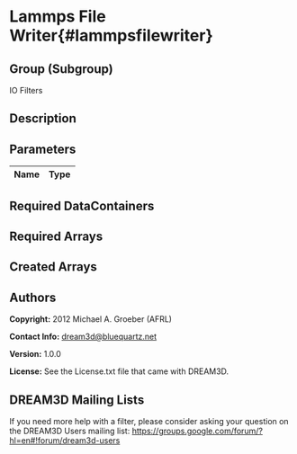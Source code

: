 Lammps File Writer{#lammpsfilewriter}
======

## Group (Subgroup) ##
IO Filters

## Description ##

## Parameters ##

| Name | Type |
|------|------|


## Required DataContainers ##


## Required Arrays ##


## Created Arrays ##


## Authors ##

**Copyright:** 2012 Michael A. Groeber (AFRL)

**Contact Info:** dream3d@bluequartz.net

**Version:** 1.0.0

**License:**  See the License.txt file that came with DREAM3D.


## DREAM3D Mailing Lists ##

If you need more help with a filter, please consider asking your question on the DREAM3D Users mailing list:
https://groups.google.com/forum/?hl=en#!forum/dream3d-users



